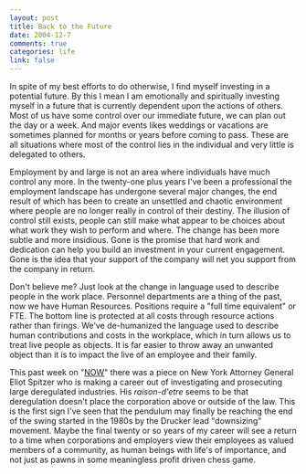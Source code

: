 ```yaml
--- 
layout: post
title: Back to the Future
date: 2004-12-7
comments: true
categories: life
link: false
---
```

In spite of my best efforts to do otherwise, I find myself investing in a potential future. By this I mean I am emotionally and spiritually investing myself in a future that is currently dependent upon the actions of others. Most of us have some control over our immediate future, we can plan out the day or a week. And major events likes weddings or vacations are sometimes planned for months or years before coming to pass. These are all situations where most of the control lies in the individual and very little is delegated to others.

Employment by and large is not an area where individuals have much control any more. In the twenty-one plus years I've been a professional the employment landscape has undergone several major changes, the end result of which has been to create an unsettled and chaotic environment where people are no longer really in control of their destiny. The illusion of control still exists, people can still make what appear to be choices about what work they wish to perform and where. The change has been more subtle and more insidious. Gone is the promise that hard work and dedication can help you build an investment in your current engagement. Gone is the idea that your support of the company will net you support from the company in return.

Don't believe me? Just look at the change in language used to describe people in the work place. Personnel departments are a thing of the past, now we have Human Resources. Positions require a "full time equivalent" or FTE. The bottom line is protected at all costs through resource actions rather than firings. We've de-humanized the language used to describe human contributions and costs in the workplace, which in turn allows us to treat live people as objects. It is far easier to throw away an unwanted object than it is to impact the live of an employee and their family.

This past week on "<a href="http://www.pbs.org/now/politics/insurancefraud.html" title="Insurance Fraud">NOW</a>" there was a piece on New York Attorney General Eliot Spitzer who is making a career out of investigating and prosecuting large deregulated industries. His <em>raison-d'etre</em> seems to be that deregulation doesn't place the corporation above or outside of the law. This is the first sign I've seen that the pendulum may finally be reaching the end of the swing started in the 1980s by the Drucker lead "downsizing" movement. Maybe the final twenty or so years of my career will see a return to a time when corporations and employers view their employees as valued members of a community, as human beings with life's of importance, and not just as pawns in some meaningless profit driven chess game.
